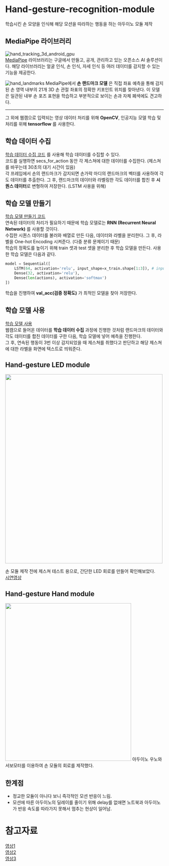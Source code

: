 # Hand-gesture-recognition-module
학습시킨 손 모양을 인식해 해당 모션을 따라하는 행동을 하는 아두이노 모듈 제작

## MediaPipe 라이브러리
![hand_tracking_3d_android_gpu](https://user-images.githubusercontent.com/81175672/184478283-bec63c44-f298-4c38-b784-ed9409e510a1.gif)                      
[MediaPipe](https://google.github.io/mediapipe/solutions/hands.html) 라이브러리는 구글에서 만들고, 공개, 관리하고 있는 오픈소스 AI 솔루션이다. 해당 라이브러리는 얼굴 인식, 손 인식, 자세 인식 등 여러 데이터를 감지할 수 있는 기능을 제공한다.        

![hand_landmarks](https://user-images.githubusercontent.com/81175672/184479547-361698dd-362a-44c3-9b23-3e6f08ccf179.png)
MediaPipe에서 **손 랜드마크 모델** 은 직접 좌표 예측을 통해 감지된 손 영역 내부의 21개 3D 손 관절 좌표의 정확한 키포인트 위치를 찾아낸다. 이 모델은 일관된 내부 손 포즈 표현을 학습하고 부분적으로 보이는 손과 자체 폐색에도 견고하다. 
***
그 외에 웹캠으로 입력되는 영상 데이터 처리를 위해 **OpenCV**, 인공지능 모델 학습 및 처리를 위해 **tensorflow** 를 사용한다. 

## 학습 데이터 수집
[학습 데이터 수집 코드](https://github.com/RyuJungSoo/Hand-gesture-recognition-module/blob/main/code/create_dataset.py) 를 사용해 학습 데이터를 수집할 수 있다.   
코드를 실행하면 secs_for_action 동안 각 제스쳐에 대한 데이터를 수집한다. (제스쳐를 바꾸는데 30초의 대기 시간이 있음)               
각 프레임에서 손의 랜드마크가 감지되면 손가락 마디의 랜드마크의 벡터를 사용하여 각도 데이터를 추출한다. 그 후, 랜드마크의 데이터와 라벨링한 각도 데이터를 합친 후 **시퀀스 데이터**로 변형하여 저장한다. (LSTM 사용을 위해)         
## 학습 모델 만들기
[학습 모델 만들기 코드](https://github.com/RyuJungSoo/Hand-gesture-recognition-module/blob/main/code/train.ipynb)                       
연속된 데이터의 처리가 필요하기 때문에 학습 모델로는 **RNN (Recurrent Neural Network)** 를 사용할 것이다.                 
수집한 시퀀스 데이터를 불러와 배열로 만든 다음, 데이터와 라벨을 분리한다. 그 후, 라벨을 One-hot Encoding 시켜준다. (다중 분류 문제이기 때문)          
학습의 정확도를 높이기 위해 train 셋과 test 셋을 분리한 후 학습 모델을 만든다.
사용한 학습 모델은 다음과 같다.
```py
model = Sequential([
    LSTM(64, activation='relu', input_shape=x_train.shape[1:3]), # input_shape = [30, 99], 30->윈도우의 크기, 99->랜드마크, visibility, 각도
    Dense(32, activation='relu'),
    Dense(len(actions), activation='softmax')
])
```
학습을 진행하여 **val_acc(검증 정확도)** 가 최적인 모델을 찾아 저장한다.

## 학습 모델 사용
[학습 모델 사용](https://github.com/RyuJungSoo/Hand-gesture-recognition-module/blob/main/code/test.py)              
웹캠으로 들어온 데이터를 **학습 데이터 수집** 과정에 진행한 것처럼 랜드마크의 데이터와 각도 데이터를 합친 데이터를 구한 다음, 학습 모델에 넣어 예측을 진행한다.      
그 후, 연속된 행동이 3번 이상 감지되었을 때 제스쳐를 취했다고 판단하고 해당 제스쳐에 대한 라벨을 화면에 텍스트로 띄워준다.         

## Hand-gesture LED module      
<img src="https://user-images.githubusercontent.com/81175672/184493931-c2a076c8-6691-4513-b15b-be3ef96765ea.jpg"  width="500" height="600"/>            

손 모듈 제작 전에 제스쳐 테스트 용으로, 간단한 LED 회로를 만들어 확인해보았다.                                       
[시연영상](https://youtube.com/shorts/tto-_sStJzU?feature=share)        

## Hand-gesture Hand module
<img src="https://user-images.githubusercontent.com/81175672/184618394-1347f53c-2880-4565-8106-582cc5eab626.jpg"  width="400" height="500"/>         
아두이노 우노와 서보모터를 이용하여 손 모듈의 회로를 제작했다.

## 한계점
- 정교한 모듈이 아니다 보니 즉각적인 모션 반응이 느림.
- 모션에 따른 아두이노의 딜레이를 줄이기 위해 delay를 없애면 노트북과 아두이노가 반응 속도를 따라가지 못해서 멈추는 현상이 일어남. 

# 참고자료
[영상1](https://www.youtube.com/watch?v=CJSobYHYDo4&t=247s)          
[영상2](https://www.youtube.com/watch?v=udeQhZHx-00&t=555s)      
[영상3](https://www.youtube.com/watch?v=eHxDWhtbRCk)

